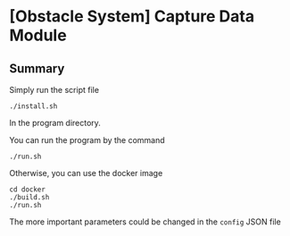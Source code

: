 # [Obstacle System] Capture Data Module

## Summary

Simply run the script file
```
./install.sh
```
In the program directory.

You can run the program by the command
```
./run.sh
```

Otherwise, you can use the docker image
```
cd docker
./build.sh
./run.sh
```

The more important parameters could be changed in the ```config``` JSON file

